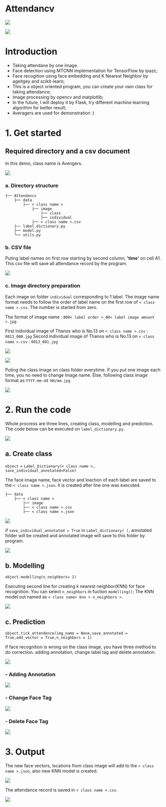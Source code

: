 # Attendancv

![](https://github.com/15077693d/Attendancv/blob/master/readme_img/2c.prediction.png?raw=true)

![](https://github.com/15077693d/Attendancv/blob/master/readme_img/3.result.png?raw=true)

# Introduction

- Taking attendane by one image.
- Face detection using MTCNN implementation for TensorFlow by ipazc;
- Face recogition using face embedding and K Nearest Neighbor by ageitgey and scikit-learn;
- This is a object oriented program, you can create your own class for taking attendance;
- Image processing by opencv and matplotlib;
- In the future, I will deploy it by Flask, try different machine learning algorithm for better result;
- Averagers are used for demonstration :)

# 1. Get started
## Required directory and a csv document
In this demo, class name is Avengers.

![](https://github.com/15077693d/Attendancv/blob/master/readme_img/1.createdoc.png?raw=true)

### a. Directory structure

	├── Attendancv
		├── data
			├── < class name >
				├── image
					├── class
					├── individual
				├── < class name >.csv
		├── label_dictionary.py           
		├── model.py
		└── utils.py
### b. CSV file
Puting label names on first row starting by second column, __'time'__ on cell A1.
This csv file will save all attendance record by the program.

![](https://github.com/15077693d/Attendancv/blob/master/readme_img/1.createtable.png?raw=true)

### c. Image directory preparation
Each image on folder ``individual`` corresponding to 1 label. The image name format needs to follow the order of label name on the first row of ``< class name >.csv``.
The number is started from zero.

The format of image name : ``000< label order >_00< label image amount >.jpg``

First individual image of Thanos who is No.13 on ``< class name >.csv``  :  ``0013_000.jpg``
Secord individual image of Thanos who is No.13 on ``< class name >.csv``  :  ``0013_001.jpg``

![](https://github.com/15077693d/Attendancv/blob/master/readme_img/1.createtable_2.png?raw=true)

![](https://github.com/15077693d/Attendancv/blob/master/readme_img/1.createindivdiual.png?raw=true)

Puting the class image on class folder everytime. If you put one image each time, you no need to change image name.
Else, following class image format as ``YYYY-mm-dd HH/mm.jpg``

![](https://github.com/15077693d/Attendancv/blob/master/readme_img/1.createclass.png?raw=true)

# 2. Run the code
Whole procress are three lines, creating class, modelling and prediction.
The code below can be executed on ``label_dictionary.py``.

![](https://github.com/15077693d/Attendancv/blob/master/readme_img/2.runcode.png?raw=true)

## a. Create class

`object` = `Label_Dictionary(< class name >, save_individual_annotated=False)`

The face image name, face vector and loaction of each label are saved to the ``< class name >.json``. it is created after line one was executed.

	├── data
		├── < class name >
			├── image
			├── < class name >.csv
			├── < class name >.json

![](https://github.com/15077693d/Attendancv/blob/master/readme_img/2a.detectindivdualface.png?raw=true)

if `save_individual_annotated = True` in `Label_dictionary( )`, annotated folder will be created and annotated image will save to this folder by program.

![](https://github.com/15077693d/Attendancv/blob/master/readme_img/2a.save_annotated1.png?raw=true)

## b. Modelling

`object.modelling(n_neighbors= 1)`

Executing second line for creating k nearest neighbor(KNN) for face recognition.
You can select `n_neighbors` in fuction `modelling()`;
The KNN model out named as ``< class name> knn < n_neighbors >``.

![](https://github.com/15077693d/Attendancv/blob/master/readme_img/2b.create_dict_model_1.png?raw=true)

## c. Prediction

`object.tick_attendence(img_name = None,save_annotated = True,add_vector = True,n_neighbors = 1)`

If face recognition is wrong on the class image, you have three method to do correction. adding annotation, change label tag and delete annotation.

![](https://github.com/15077693d/Attendancv/blob/master/readme_img/2c.prediction_annotation_1.png?raw=true)

### - Adding Annotation
![](https://github.com/15077693d/Attendancv/blob/master/readme_img/2c.prediction_annotation_2.png?raw=true)
### - Change Face Tag
![](https://github.com/15077693d/Attendancv/blob/master/readme_img/2c.prediction_annotation_3.png?raw=true)
### - Delete Face Tag
![](https://github.com/15077693d/Attendancv/blob/master/readme_img/2c.prediction_annotation_4.png?raw=true)

# 3. Output
The new face vectors, locations from class image will add to the `< class name >.json`, also new KNN model is created.

![](https://github.com/15077693d/Attendancv/blob/master/readme_img/2d.prediction_table_model.png?raw=true)

The attendance record is saved in `< class name >.csv`.

![](https://github.com/15077693d/Attendancv/blob/master/readme_img/3.result.png?raw=true)

